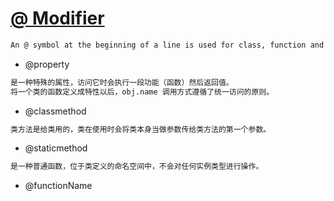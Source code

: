 # [@ Modifier](https://www.python.org/dev/peps/pep-0318/)
```md
An @ symbol at the beginning of a line is used for class, function and method decorators.
```

* @property
```md
是一种特殊的属性，访问它时会执行一段功能（函数）然后返回值。
将一个类的函数定义成特性以后，obj.name 调用方式遵循了统一访问的原则。
```
* @classmethod
```md
类方法是给类用的，类在使用时会将类本身当做参数传给类方法的第一个参数。
```
* @staticmethod
```md
是一种普通函数，位于类定义的命名空间中，不会对任何实例类型进行操作。
```

* @functionName
